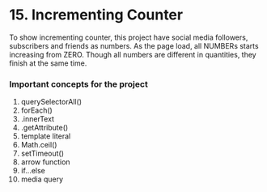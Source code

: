 # 15. Incrementing Counter

To show incrementing counter, this project have social media followers, subscribers and friends as numbers. As the page load, all NUMBERs starts increasing from ZERO. Though all numbers are different in quantities, they finish at the same time.

### Important concepts for the project

1. querySelectorAll()
2. forEach()
3. .innerText
4. .getAttribute()
5. template literal
6. Math.ceil()
7. setTimeout()
8. arrow function
9. if...else
10. media query
